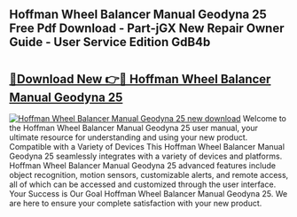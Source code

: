 ## Hoffman Wheel Balancer Manual Geodyna 25 Free Pdf Download - Part-jGX New Repair Owner Guide - User Service Edition GdB4b

# <h2><a href="http://bc80729.oget.top/?id=Hoffman+Wheel+Balancer+Manual+Geodyna+25">🔗Download New 👉🔴 Hoffman Wheel Balancer Manual Geodyna 25</a></h2>

[![Hoffman Wheel Balancer Manual Geodyna 25 new download](https://i.imgur.com/5g1atiW.png)](http://bc80729.oget.top/?id=Hoffman+Wheel+Balancer+Manual+Geodyna+25)
Welcome to the Hoffman Wheel Balancer Manual Geodyna 25 user manual, your ultimate resource for understanding and using your new product. Compatible with a Variety of Devices This Hoffman Wheel Balancer Manual Geodyna 25 seamlessly integrates with a variety of devices and platforms. Hoffman Wheel Balancer Manual Geodyna 25 advanced features include object recognition, motion sensors, customizable alerts, and remote access, all of which can be accessed and customized through the user interface. Your Success is Our Goal Hoffman Wheel Balancer Manual Geodyna 25. We are here to ensure your complete satisfaction with your new product.
